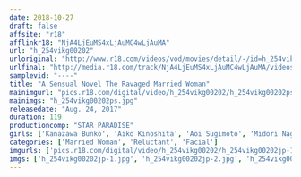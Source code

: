 ```yaml
---
date: 2018-10-27
draft: false
affsite: "r18"
afflinkr18: "NjA4LjEuMS4xLjAuMC4wLjAuMA"
url: "h_254vikg00202"
urloriginal: "http://www.r18.com/videos/vod/movies/detail/-/id=h_254vikg00202"
urlfinal: "http://media.r18.com/track/NjA4LjEuMS4xLjAuMC4wLjAuMA/videos/vod/movies/detail/-/id=h_254vikg00202"
samplevid: "----"
title: "A Sensual Novel The Ravaged Married Woman"
mainimgurl: "pics.r18.com/digital/video/h_254vikg00202/h_254vikg00202ps.jpg"
mainimgs: "h_254vikg00202ps.jpg"
releasedate: "Aug. 24, 2017"
duration: 119
productioncomp: "STAR PARADISE"
girls: ['Kanazawa Bunko', 'Aiko Kinoshita', 'Aoi Sugimoto', 'Midori Nagami', 'Misa Yuki', 'Ichika Asagiri']
categories: ['Married Woman', 'Reluctant', 'Facial']
imgurls: ['pics.r18.com/digital/video/h_254vikg00202/h_254vikg00202jp-1.jpg', 'pics.r18.com/digital/video/h_254vikg00202/h_254vikg00202jp-2.jpg', 'pics.r18.com/digital/video/h_254vikg00202/h_254vikg00202jp-3.jpg', 'pics.r18.com/digital/video/h_254vikg00202/h_254vikg00202jp-4.jpg', 'pics.r18.com/digital/video/h_254vikg00202/h_254vikg00202jp-5.jpg', 'pics.r18.com/digital/video/h_254vikg00202/h_254vikg00202jp-6.jpg', 'pics.r18.com/digital/video/h_254vikg00202/h_254vikg00202jp-7.jpg', 'pics.r18.com/digital/video/h_254vikg00202/h_254vikg00202jp-8.jpg', 'pics.r18.com/digital/video/h_254vikg00202/h_254vikg00202jp-9.jpg', 'pics.r18.com/digital/video/h_254vikg00202/h_254vikg00202jp-10.jpg', 'pics.r18.com/digital/video/h_254vikg00202/h_254vikg00202jp-11.jpg', 'pics.r18.com/digital/video/h_254vikg00202/h_254vikg00202jp-12.jpg', 'pics.r18.com/digital/video/h_254vikg00202/h_254vikg00202jp-13.jpg', 'pics.r18.com/digital/video/h_254vikg00202/h_254vikg00202jp-14.jpg', 'pics.r18.com/digital/video/h_254vikg00202/h_254vikg00202jp-15.jpg', 'pics.r18.com/digital/video/h_254vikg00202/h_254vikg00202jp-16.jpg', 'pics.r18.com/digital/video/h_254vikg00202/h_254vikg00202jp-17.jpg', 'pics.r18.com/digital/video/h_254vikg00202/h_254vikg00202jp-18.jpg', 'pics.r18.com/digital/video/h_254vikg00202/h_254vikg00202jp-19.jpg', 'pics.r18.com/digital/video/h_254vikg00202/h_254vikg00202jp-20.jpg']
imgs: ['h_254vikg00202jp-1.jpg', 'h_254vikg00202jp-2.jpg', 'h_254vikg00202jp-3.jpg', 'h_254vikg00202jp-4.jpg', 'h_254vikg00202jp-5.jpg', 'h_254vikg00202jp-6.jpg', 'h_254vikg00202jp-7.jpg', 'h_254vikg00202jp-8.jpg', 'h_254vikg00202jp-9.jpg', 'h_254vikg00202jp-10.jpg', 'h_254vikg00202jp-11.jpg', 'h_254vikg00202jp-12.jpg', 'h_254vikg00202jp-13.jpg', 'h_254vikg00202jp-14.jpg', 'h_254vikg00202jp-15.jpg', 'h_254vikg00202jp-16.jpg', 'h_254vikg00202jp-17.jpg', 'h_254vikg00202jp-18.jpg', 'h_254vikg00202jp-19.jpg', 'h_254vikg00202jp-20.jpg']
---
```

